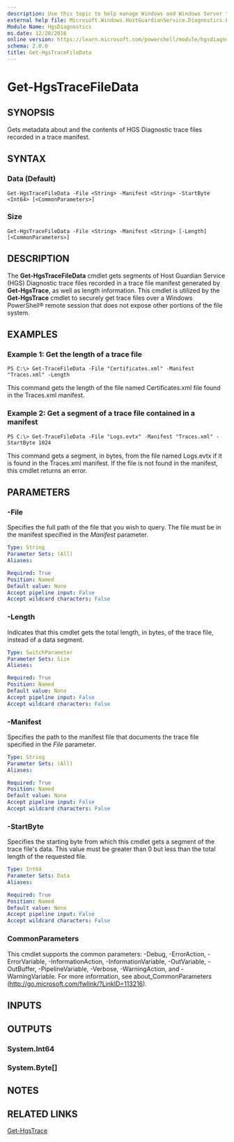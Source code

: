 ```yaml
---
description: Use this topic to help manage Windows and Windows Server technologies with Windows PowerShell.
external help file: Microsoft.Windows.HostGuardianService.Diagnostics.Payload.dll-Help.xml
Module Name: HgsDiagnostics
ms.date: 12/20/2016
online version: https://learn.microsoft.com/powershell/module/hgsdiagnostics/get-hgstracefiledata?view=windowsserver2025-ps&wt.mc_id=ps-gethelp
schema: 2.0.0
title: Get-HgsTraceFileData
---
```


# Get-HgsTraceFileData

## SYNOPSIS
Gets metadata about and the contents of HGS Diagnostic trace files recorded in a trace manifest.

## SYNTAX

### Data (Default)
```
Get-HgsTraceFileData -File <String> -Manifest <String> -StartByte <Int64> [<CommonParameters>]
```

### Size
```
Get-HgsTraceFileData -File <String> -Manifest <String> [-Length] [<CommonParameters>]
```

## DESCRIPTION
The **Get-HgsTraceFileData** cmdlet gets segments of Host Guardian Service (HGS) Diagnostic trace files recorded in a trace file manifest generated by **Get-HgsTrace**, as well as length information.
This cmdlet is utilized by the **Get-HgsTrace** cmdlet to securely get trace files over a Windows PowerShell® remote session that does not expose other portions of the file system.

## EXAMPLES

### Example 1: Get the length of a trace file
```
PS C:\> Get-TraceFileData -File "Certificates.xml" -Manifest "Traces.xml" -Length
```

This command gets the length of the file named Certificates.xml file found in the Traces.xml manifest.

### Example 2: Get a segment of a trace file contained in a manifest
```
PS C:\> Get-TraceFileData -File "Logs.evtx" -Manifest "Traces.xml" -StartByte 1024
```

This command gets a segment, in bytes, from the file named Logs.evtx if it is found in the Traces.xml manifest.
If the file is not found in the manifest, this cmdlet returns an error.

## PARAMETERS

### -File
Specifies the full path of the file that you wish to query.
The file must be in the manifest specified in the *Manifest* parameter.

```yaml
Type: String
Parameter Sets: (All)
Aliases:

Required: True
Position: Named
Default value: None
Accept pipeline input: False
Accept wildcard characters: False
```

### -Length
Indicates that this cmdlet gets the total length, in bytes, of the trace file, instead of a data segment.

```yaml
Type: SwitchParameter
Parameter Sets: Size
Aliases:

Required: True
Position: Named
Default value: None
Accept pipeline input: False
Accept wildcard characters: False
```

### -Manifest
Specifies the path to the manifest file that documents the trace file specified in the *File* parameter.

```yaml
Type: String
Parameter Sets: (All)
Aliases:

Required: True
Position: Named
Default value: None
Accept pipeline input: False
Accept wildcard characters: False
```

### -StartByte
Specifies the starting byte from which this cmdlet gets a segment of the trace file's data.
This value must be greater than 0 but less than the total length of the requested file.

```yaml
Type: Int64
Parameter Sets: Data
Aliases:

Required: True
Position: Named
Default value: None
Accept pipeline input: False
Accept wildcard characters: False
```

### CommonParameters
This cmdlet supports the common parameters: -Debug, -ErrorAction, -ErrorVariable, -InformationAction, -InformationVariable, -OutVariable, -OutBuffer, -PipelineVariable, -Verbose, -WarningAction, and -WarningVariable. For more information, see about_CommonParameters (http://go.microsoft.com/fwlink/?LinkID=113216).

## INPUTS

## OUTPUTS

### System.Int64

### System.Byte[]

## NOTES

## RELATED LINKS

[Get-HgsTrace](./Get-HgsTrace.md)
